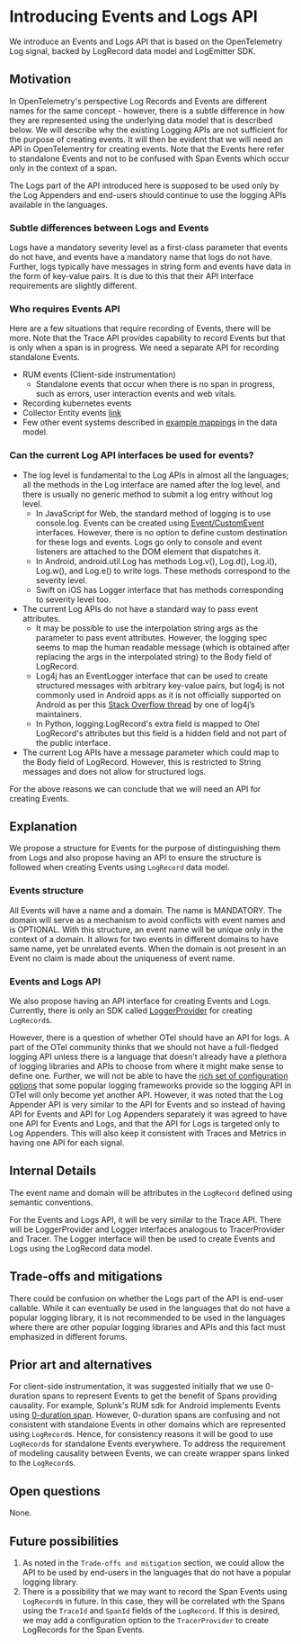 # Introducing Events and Logs API

We introduce an Events and Logs API that is based on the OpenTelemetry Log signal, backed by LogRecord data model and LogEmitter SDK.

## Motivation

In OpenTelemetry's perspective Log Records and Events are different names for the same concept - however, there is a subtle difference in how they are represented using the underlying data model that is described below. We will describe why the existing Logging APIs are not sufficient for the purpose of creating events.  It will then be evident that we will need an API in OpenTelementry for creating events. Note that the Events here refer to standalone Events and not to be confused with Span Events which occur only in the context of a span.

The Logs part of the API introduced here is supposed to be used only by the Log Appenders and end-users should continue to use the logging APIs available in the languages.

### Subtle differences between Logs and Events

Logs have a mandatory severity level as a first-class parameter that events do not have, and events have a mandatory name that logs do not have. Further, logs typically have messages in string form and events have data in the form of key-value pairs. It is due to this that their API interface requirements are slightly different.

### Who requires Events API

Here are a few situations that require recording of Events, there will be more.  Note that the Trace API provides capability to record Events but that is only when a span is in progress. We need a separate API for recording standalone Events.

- RUM events (Client-side instrumentation)
  - Standalone events that occur when there is no span in progress, such as errors, user interaction events and web vitals.
- Recording kubernetes events
- Collector Entity events [link](https://docs.google.com/document/d/1Tg18sIck3Nakxtd3TFFcIjrmRO_0GLMdHXylVqBQmJA/edit)
- Few other event systems described in [example mappings](../specification/logs/data-model-appendix.md#appendix-a-example-mappings) in the data model.

### Can the current Log API interfaces be used for events?

- The log level is fundamental to the Log APIs in almost all the languages; all the methods in the Log interface are named after the log level, and there is usually no generic method to submit a log entry without log level.
  - In JavaScript for Web, the standard method of logging is to use console.log. Events can be created using [Event/CustomEvent](https://developer.mozilla.org/en-US/docs/Web/Events/Creating_and_triggering_events) interfaces. However, there is no option to define custom destination for these logs and events. Logs go only to console and event listeners are attached to the DOM element that dispatches it.
  - In Android, android.util.Log has methods  Log.v(), Log.d(), Log.i(), Log.w(), and Log.e() to write logs. These methods correspond to the severity level.
  - Swift on iOS has Logger interface that has methods corresponding to severity level too.
- The current Log APIs do not have a standard way to pass event attributes.
  - It may be possible to use the interpolation string args as the parameter to pass event attributes. However, the logging spec seems to map the human readable message (which is obtained after replacing the args in the interpolated string) to the Body field of LogRecord.
  - Log4j has an EventLogger interface that can be used to create structured messages with arbitrary key-value pairs, but log4j is not commonly used in Android apps as it is not officially supported on Android as per this [Stack Overflow thread](https://stackoverflow.com/a/60407849) by one of log4j’s maintainers.
  - In Python, logging.LogRecord's extra field is mapped to Otel LogRecord's attributes but this field is a hidden field and not part of the public interface.
- The current Log APIs have a message parameter which could map to the Body field of LogRecord. However, this is restricted to String messages and does not allow for structured logs.

For the above reasons we can conclude that we will need an API for creating Events.

## Explanation

We propose a structure for Events for the purpose of distinguishing them from Logs and also propose having an API to ensure the structure is followed when creating Events using `LogRecord` data model.

### Events structure

All Events will have a name and a domain. The name is MANDATORY. The domain will serve as a mechanism to avoid conflicts with event names and is OPTIONAL. With this structure, an event name will be unique only in the context of a domain. It allows for two events in different domains to have same name, yet be unrelated events. When the domain is not present in an Event no claim is made about the uniqueness of event name.

### Events and Logs API

We also propose having an API interface for creating Events and Logs. Currently, there is only an SDK called [LoggerProvider](../specification/logs/sdk.md#loggerprovider) for creating `LogRecord`s.

However, there is a question of whether OTel should have an API for logs. A part of the OTel community thinks that we should not have a full-fledged logging API unless there is a language that doesn't already have a plethora of logging libraries and APIs to choose from where it might make sense to define one. Further, we will not be able to have the [rich set of configuration options](https://logging.apache.org/log4j/2.x/manual/configuration.html) that some popular logging frameworks provide so the logging API in OTel will only become yet another API. However, it was noted that the Log Appender API is very similar to the API for Events and so instead of having API for Events and API for Log Appenders separately it was agreed to have one API for Events and Logs, and that the API for Logs is targeted only to Log Appenders. This will also keep it consistent with Traces and Metrics in having one API for each signal.

## Internal Details

The event name and domain will be attributes in the `LogRecord` defined using semantic conventions.

For the Events and Logs API, it will be very similar to the Trace API. There will be LoggerProvider and Logger interfaces analogous to TracerProvider and Tracer. The Logger interface will then be used to create Events and Logs using the LogRecord data model.

## Trade-offs and mitigations

There could be confusion on whether the Logs part of the API is end-user callable. While it can eventually be used in the languages that do not have a popular logging library, it is not recommended to be used in the languages where there are other popular logging libraries and APIs and this fact must emphasized in different forums.

## Prior art and alternatives

For client-side instrumentation, it was suggested initially that we use 0-duration spans to represent Events to get the benefit of Spans providing causality. For example, Splunk's RUM sdk for Android implements Events using [0-duration span](https://github.com/signalfx/splunk-otel-android/blob/3ca8584632f334671fdb6eaa09199ce01961787f/splunk-otel-android/src/main/java/com/splunk/rum/SplunkRum.java#L213). However, 0-duration spans are confusing and not consistent with standalone Events in other domains which are represented using `LogRecord`s.  Hence, for consistency reasons it will be good to use `LogRecord`s for standalone Events everywhere. To address the requirement of modeling causality between Events, we can create wrapper spans linked to the `LogRecord`s.

## Open questions

None.

## Future possibilities

1. As noted in the `Trade-offs and mitigation` section, we could allow the API to be used by end-users in the languages that do not have a popular logging library.
2. There is a possibility that we may want to record the Span Events using `LogRecord`s in future. In this case, they will be correlated wth the Spans using the `TraceId` and `SpanId` fields of the `LogRecord`. If this is desired, we may add a configuration option to the `TracerProvider` to create LogRecords for the Span Events.
